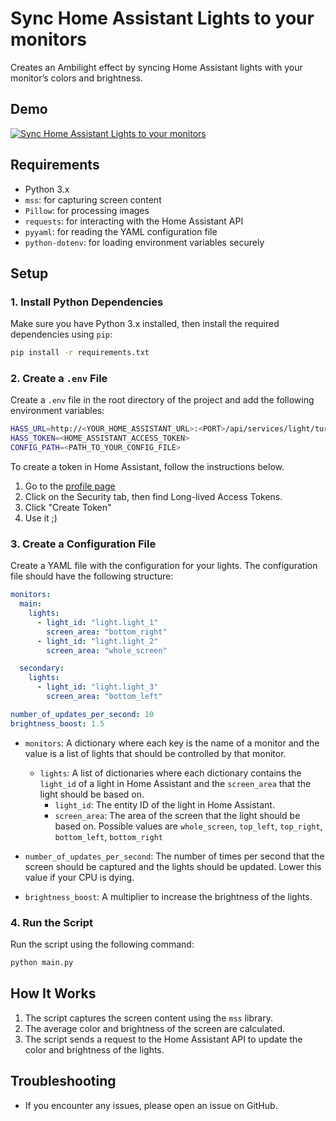 # Sync Home Assistant Lights to your monitors

Creates an Ambilight effect by syncing Home Assistant lights with your monitor’s colors and brightness.

## Demo

[![Sync Home Assistant Lights to your monitors](https://img.youtube.com/vi/Wxe7c3z4jUU/0.jpg)](https://www.youtube.com/watch?v=Wxe7c3z4jUU)

## Requirements

- Python 3.x
- `mss`: for capturing screen content
- `Pillow`: for processing images
- `requests`: for interacting with the Home Assistant API
- `pyyaml`: for reading the YAML configuration file
- `python-dotenv`: for loading environment variables securely

## Setup

### 1. Install Python Dependencies

Make sure you have Python 3.x installed, then install the required dependencies using `pip`:

```bash
pip install -r requirements.txt
```

### 2. Create a `.env` File

Create a `.env` file in the root directory of the project and add the following environment variables:

```bash
HASS_URL=http://<YOUR_HOME_ASSISTANT_URL>:<PORT>/api/services/light/turn_on
HASS_TOKEN=<HOME_ASSISTANT_ACCESS_TOKEN>
CONFIG_PATH=<PATH_TO_YOUR_CONFIG_FILE>
```

To create a token in Home Assistant, follow the instructions below.

1. Go to the [profile page](https://my.home-assistant.io/redirect/security/)
2. Click on the Security tab, then find Long-lived Access Tokens.
3. Click "Create Token"
4. Use it ;)

### 3. Create a Configuration File

Create a YAML file with the configuration for your lights. The configuration file should have the following structure:

```yaml
monitors:
  main:
    lights:
      - light_id: "light.light_1"
        screen_area: "bottom_right"
      - light_id: "light.light_2"
        screen_area: "whole_screen"

  secondary:
    lights:
      - light_id: "light.light_3"
        screen_area: "bottom_left"

number_of_updates_per_second: 10
brightness_boost: 1.5
```

- `monitors`: A dictionary where each key is the name of a monitor and the value is a list of lights that should be controlled by that monitor.

  - `lights`: A list of dictionaries where each dictionary contains the `light_id` of a light in Home Assistant and the `screen_area` that the light should be based on.
    - `light_id`: The entity ID of the light in Home Assistant.
    - `screen_area`: The area of the screen that the light should be based on. Possible values are `whole_screen`, `top_left`, `top_right`, `bottom_left`, `bottom_right`

- `number_of_updates_per_second`: The number of times per second that the screen should be captured and the lights should be updated. Lower this value if your CPU is dying.
- `brightness_boost`: A multiplier to increase the brightness of the lights.

### 4. Run the Script

Run the script using the following command:

```bash
python main.py
```

## How It Works

1. The script captures the screen content using the `mss` library.
2. The average color and brightness of the screen are calculated.
3. The script sends a request to the Home Assistant API to update the color and brightness of the lights.

## Troubleshooting

- If you encounter any issues, please open an issue on GitHub.
